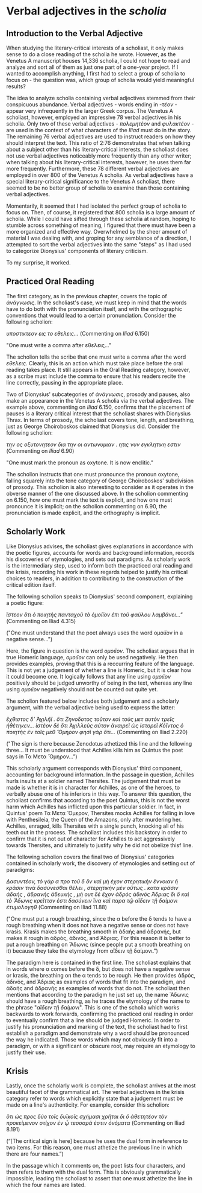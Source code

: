 # Verbal adjectives in the _scholia_

## Introduction to the Verbal Adjective

When studying the literary-critical interests of a scholiast, it only makes sense to do a close reading of the scholia he wrote. However, as the Venetus A manuscript houses 14,336 scholia, I could not hope to read and analyze and sort all of them as just one part of a one-year project. If I wanted to accomplish anything, I first had to select a group of scholia to focus on - the question was, which group of scholia would yield meaningful results?

The idea to analyze scholia containing verbal adjectives stemmed from their conspicuous abundance. Verbal adjectives - words ending in _-τέον_ - appear very infrequently in the larger Greek corpus. The Venetus A scholiast, however, employed an impressive 78 verbal adjectives in his scholia. Only two of these verbal adjectives - _πολεμητέον_ and _φυλακτέον_ - are used in the context of what characters of the _Iliad_ must do in the story. The remaining 76 verbal adjectives are used to instruct readers on how they should interpret the text. This ratio of 2:76 demonstrates that when talking about a subject other than his literary-critical interests, the scholiast does not use verbal adjectives noticeably more frequently than any other writer; when talking about his literary-critical interests, however, he uses them far more frequently. Furthermore, these 78 different verbal adjectives are employed in over 800 of the Venetus A scholia. As verbal adjectives have a special literary-critical significance to the Venetus A scholiast, there seemed to be no better group of scholia to examine than those containing verbal adjectives. 

Momentarily, it seemed that I had isolated the perfect group of scholia to focus on. Then, of course, it registered that 800 scholia is a large amount of scholia. While I could have sifted through these scholia at random, hoping to stumble across something of meaning, I figured that there must have been a more organized and effective way. Overwhelmed by the sheer amount of material I was dealing with, and groping for any semblance of a direction, I attempted to sort the verbal adjectives into the same "steps" as I had used to categorize Dionysius' components of literary criticism.

To my surprise, it worked.

## Practiced Oral Reading

The first category, as in the previous chapter, covers the topic of _ἀνάγνωσις_. In the scholiast's case, we must keep in mind that the words have to do both with the pronunciation itself, and with the orthographic conventions that would lead to a certain pronunciation. Consider the following scholion:

_υποστικτεον εις το εθελεις..._ (Commenting on _Iliad_ 6.150)

"One must write a comma after εθελεις..."

The scholion tells the scribe that one must write a comma after the word _εθελεις_. Clearly, this is an action which must take place before the oral reading takes place. It still appears in the Oral Reading category, however, as a scribe must include the comma to ensure that his readers recite the line correctly, pausing in the appropriate place.

 Two of Dionysius' subcategories of _ἀνάγνωσις_, prosody and pauses, also make an appearance in the Venetus A scholia via the verbal adjectives. The example above, commenting on _Iliad_ 6.150, confirms that the placement of pauses is a literary critical interest that the scholiast shares with Dionysius Thrax. 
In terms of prosody, the scholiast covers tone, length, and breathing, just as George Choiroboskos claimed that Dionysius did. Consider the following scholion:

_την ος οξυτονητεον δια την οι αντωνυμιαν . ητις νυν εγκλητικη εστιν_ (Commenting on _Iliad_ 6.90)

"One must mark the pronoun as oxytone. It is now enclitic."

The scholion instructs that one must pronounce the pronoun oxytone, falling squarely into the tone category of George Choiroboskos' subdivision of prosody. This scholion is also interesting to consider as it operates in the obverse manner of the one discussed above. In the scholion commenting on 6.150, how one must mark the text is explicit, and how one must pronounce it is implicit; on the scholion commenting on 6.90, the pronunciation is made explicit, and the orthography is implicit.

## Scholarly Work

Like Dionysius advises, the scholiast gives explanations in accordance with the poetic figures, accounts for words and background information, records his discoveries of etymologies, and sets out paradigms. As scholarly work is the intermediary step, used to inform both the practiced oral reading and the krisis, recording his work in these regards helped to justify his critical choices to readers, in addition to contributing to the construction of the critical edition itself.

The following scholion speaks to Dionysius' second component, explaining a poetic figure:

_ἵστεον ὅτι ὁ ποιητὴς πανταχοῦ τὸ ὁμοίϊον ἐπι τοῦ φαύλου λαμβάνει..."_ (Commenting on Iliad 4.315)

("One must understand that the poet always uses the word ομοιϊον in a negative sense...")

Here, the figure in question is the word _ομοιϊον_. The scholiast argues that in true Homeric language, _ομοιϊον_ can only be used negatively. He then provides examples, proving that this is a reccurring feature of the language. This is not yet a judgement of whether a line is Homeric, but it is clear how it could become one. It logically follows that any line using _ομοιϊον_ positively should be judged unworthy of being in the text, whereas any line using _ομοιϊον_ negatively should not be counted out quite yet.

The scholion featured below includes both judgement and a scholarly argument, with the verbal adjective being used to express the latter:

_ἔχθιστος δ’ Ἀχιλῆϊ . ὅτι Ζηνοδοτος τοῦτον καὶ τοὺς μετ αυτὸν τρεῖς ἡθέτηκεν... ἱστέον δὲ ὅτι Ἀχιλλεὺς αὐτον ἀναιρεῖ ὡς ἱστορεῖ Κόϊντος ὁ ποιητὴς ἐν τοῖς μεθ Ὅμηρον φησὶ γὰρ ὅτι..._ (Commenting on Iliad 2.220)

("The sign is there because Zenodotus athetized this line and the following three... It must be understood that Achilles kills him as Quintus the poet says in Τα Μετα Ὅμηρον...”)

This scholarly argument corresponds with Dionysius' third component, accounting for background information. In the passage in question, Achilles hurls insults at a soldier named Thersites. The judgement that must be made is whether it is in character for Achilles, as one of the heroes, to verbally abuse one of his inferiors in this way. To answer this question, the scholiast confirms that according to the poet Quintus, this is not the worst harm which Achilles has inflicted upon this particular soldier. In fact, in Quintus' poem Τα Μετα Ὅμερον, Thersites mocks Achilles for falling in love with Penthesileia, the Queen of the Amazons, only after murdering her. Achilles, enraged, kills Thersites with a single punch, knocking all of his teeth out in the process. The scholiast includes this backstory in order to confirm that it is not out of character for Achilles to act aggressively towards Thersites, and ultimately to justify why he did not obelize thisf line.

The following scholion covers the final two of Dionysius' categories contained in scholarly work, the discovery of etymologies and setting out of paradigms:

_Δασυντέον, τὸ γὰρ α προ τοῦ δ ὃν καὶ μὴ έχον στερητικὴν ἔννοιαν ῆ κρᾶσιν τινὰ δασύνεσθαι θέλει , στερητικὴν μὲν οὕτως . κατα κράσιν ἀδαής , ἀδρανής ἀδευκής , μὴ ουτ δὲ ἔχον ἁδρός ἀδινός Ἀδριας δι ὃ καὶ τὸ Ἅδωνις κρεῖττον ἐστι δασύνειν ἵνα καὶ παρα τῷ αἴδειν τῇ δαίμονι ἐτυμολογηθ_ (Commenting on Iliad 11.88)

("One must put a rough breathing, since the α before the δ tends to have a rough breathing when it does not have a negative sense or does not have krasis. Krasis makes the breathing smooth in ἀδαής and ἀδρανής, but makes it rough in ἁδρός, ἀδινός, and Ἀδριας. For this reason it is better to put a rough breathing on  Ἅδωνις (since people put a smooth breathing on it) because they take the etymology from αἴδειν τῇ δαίμονι.")

The paradigm here is contained in the first line. The scholiast explains that in words where α comes before the δ, but does not have a negative sense or krasis, the breathing on the α tends to be rough. He then provides ἁδρός, ἀδινός, and Ἀδριας as examples of words that fit into the paradigm, and ἀδαής and ἀδρανής as examples of words that do not. The scholiast then mentions that according to the paradigm he just set up, the name Ἅδωνις should have a rough breathing, as he traces the etymology of the name to the phrase "_αἴδειν τῇ δαίμονι_". This is one of the scholia which works backwards to work forwards, confirming the practiced oral reading in order to eventually confirm that a line should be judged Homeric. In order to justify his pronunciation and marking of the text, the scholiast had to first establish a paradigm and demonstrate why a word should be pronounced the way he indicated. Those words which may not obviously fit into a paradigm, or with a significant or obscure root, may require an etymology to justify their use.  


## Krisis

Lastly, once the scholarly work is complete, the scholiast arrives at the most beautiful facet of the grammatical art. The verbal adjectives in the krisis category refer to words which explicitly state that a judgement must be made on a line's authenticity. For example, consider this scholion:

_ὅτι ὡς προς δύο τοῖς δυϊκοῖς σχήμασι χρῆται δι ὃ ἀθετητέον τὸν προκείμενον στίχον ἐν ᾧ τεσσαρά ἐστιν ὀνόματα_ (Commenting on Iliad 8.191)

(“[The critical sign is here] because he uses the dual form in reference to two items. For this reason, one must athetize the previous line in which there are four names.”)


In the passage which it comments on, the poet lists four characters, and then refers to them with the dual form. This is obviously grammatically impossible, leading the scholiast to assert that one must athetize the line in which the four names are listed.

